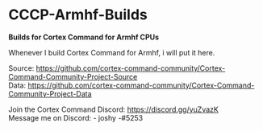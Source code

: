 # CCCP-Armhf-Builds
**Builds for Cortex Command for Armhf CPUs**

Whenever I build Cortex Command for Armhf, i will put it here.

Source: https://github.com/cortex-command-community/Cortex-Command-Community-Project-Source        
Data: https://github.com/cortex-command-community/Cortex-Command-Community-Project-Data        

Join the Cortex Command Discord: https://discord.gg/yuZvazK        
Message me on Discord: - joshy -#5253        
